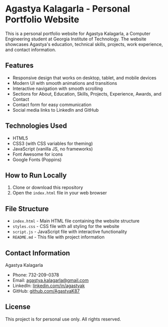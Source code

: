 # Agastya Kalagarla - Personal Portfolio Website

This is a personal portfolio website for Agastya Kalagarla, a Computer Engineering student at Georgia Institute of Technology. The website showcases Agastya's education, technical skills, projects, work experience, and contact information.

## Features

- Responsive design that works on desktop, tablet, and mobile devices
- Modern UI with smooth animations and transitions
- Interactive navigation with smooth scrolling
- Sections for About, Education, Skills, Projects, Experience, Awards, and Contact
- Contact form for easy communication
- Social media links to LinkedIn and GitHub

## Technologies Used

- HTML5
- CSS3 (with CSS variables for theming)
- JavaScript (vanilla JS, no frameworks)
- Font Awesome for icons
- Google Fonts (Poppins)

## How to Run Locally

1. Clone or download this repository
2. Open the `index.html` file in your web browser

## File Structure

- `index.html` - Main HTML file containing the website structure
- `styles.css` - CSS file with all styling for the website
- `script.js` - JavaScript file with interactive functionality
- `README.md` - This file with project information

## Contact Information

Agastya Kalagarla
- Phone: 732-209-0378
- Email: agastya.kalagarla@gmail.com
- LinkedIn: [linkedin.com/in/agastyak](https://www.linkedin.com/in/agastyak)
- GitHub: [github.com/AgastyaK87](https://github.com/AgastyaK87)

## License

This project is for personal use only. All rights reserved.